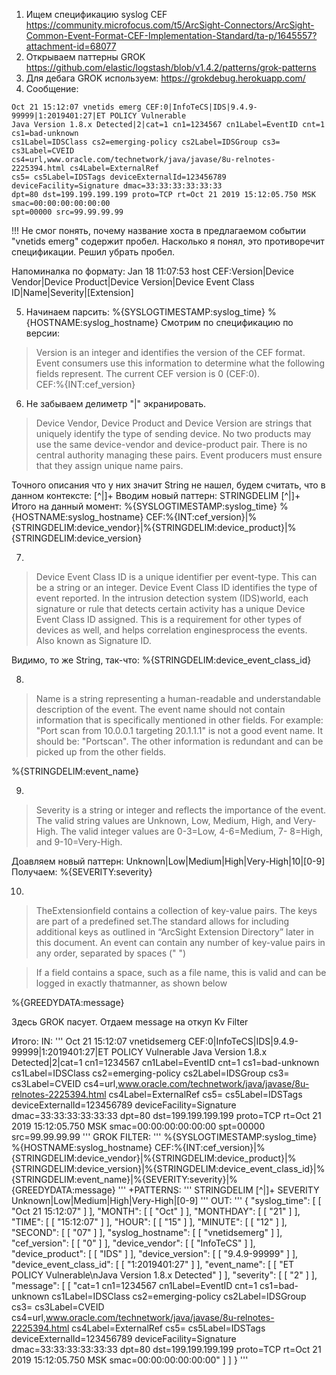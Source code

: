 1. Ищем спецификацию syslog CEF
https://community.microfocus.com/t5/ArcSight-Connectors/ArcSight-Common-Event-Format-CEF-Implementation-Standard/ta-p/1645557?attachment-id=68077
2. Открываем паттерны GROK
https://github.com/elastic/logstash/blob/v1.4.2/patterns/grok-patterns
3. Для дебага GROK используем:
https://grokdebug.herokuapp.com/
4. Сообщение:
```
Oct 21 15:12:07 vnetids emerg CEF:0|InfoTeCS|IDS|9.4.9-99999|1:2019401:27|ET POLICY Vulnerable
Java Version 1.8.x Detected|2|cat=1 cn1=1234567 cn1Label=EventID cnt=1 cs1=bad-unknown
cs1Label=IDSClass cs2=emerging-policy cs2Label=IDSGroup cs3= cs3Label=CVEID
cs4=url,www.oracle.com/technetwork/java/javase/8u-relnotes-2225394.html cs4Label=ExternalRef
cs5= cs5Label=IDSTags deviceExternalId=123456789 deviceFacility=Signature dmac=33:33:33:33:33:33
dpt=80 dst=199.199.199.199 proto=TCP rt=Oct 21 2019 15:12:05.750 MSK smac=00:00:00:00:00:00
spt=00000 src=99.99.99.99
```
!!! Не смог понять, почему название хоста в предлагаемом событии "vnetids emerg" содержит пробел. Насколько я понял, это противоречит спецификации. Решил убрать пробел.

Напоминалка по формату:
Jan  18   11:07:53 host CEF:Version|Device Vendor|Device Product|Device Version|Device Event Class ID|Name|Severity|[Extension]

5. Начинаем парсить:
%{SYSLOGTIMESTAMP:syslog_time}
%{HOSTNAME:syslog_hostname}
Смотрим по спецификацию по версии:
>Version is  an integer and identifies the version of the CEF format. Event consumers use this information to determine what the following fields represent. The current CEF version is 0 (CEF:0).  
CEF:%{INT:cef_version}

6. Не забываем делиметр "|" экранировать.
>Device Vendor, Device Product and Device Version are strings that uniquely identify the type of sending device. No two products may use the same device-vendor and device-product pair. There is no central authority managing these pairs. Event producers must ensure that they assign unique name pairs.

Точного описания что у них значит String не нашел, будем считать, что в данном контексте: [^\|]+
Вводим новый паттерн:
STRINGDELIM [^\|]+
Итого на данный момент:
%{SYSLOGTIMESTAMP:syslog_time} %{HOSTNAME:syslog_hostname} CEF:%{INT:cef_version}\|%{STRINGDELIM:device_vendor}\|%{STRINGDELIM:device_product}\|%{STRINGDELIM:device_version}

7.
>Device Event Class ID is  a unique identifier per event-type. This can be a string or an integer. Device Event Class ID identifies the type of event reported. In the intrusion detection system (IDS)world, each signature or rule that detects certain activity has a unique Device Event Class ID assigned. This is    a   requirement for other types of devices as   well, and helps correlation enginesprocess the events. Also known as Signature ID.

Видимо, то же String, так-что:
%{STRINGDELIM:device_event_class_id}

8.
>Name is    a   string representing a human-readable and understandable description of the event. The event name should not contain information that is specifically mentioned in other fields. For example: "Port scan from 10.0.0.1 targeting 20.1.1.1" is not a good event name. It should be: "Portscan". The other information is redundant and can be picked up from the other fields.

%{STRINGDELIM:event_name}

9.
>Severity is  a   string or integer and reflects the importance of the event. The valid string values are Unknown, Low, Medium, High, and Very-High. The valid integer values are 0-3=Low, 4-6=Medium, 7- 8=High, and 9-10=Very-High.

Доавляем новый паттерн:
Unknown|Low|Medium|High|Very-High|10|[0-9]
Получаем:
%{SEVERITY:severity}

10.
>TheExtensionfield contains a collection of key-value pairs. The keys are part of a predefined set.The standard allows for including additional keys as   outlined in “ArcSight Extension Directory” later in this document.  An event can contain any number of key-value pairs in any order, separated by spaces ("  ")

>If   a field contains a space, such as   a file name, this is valid and can be logged in exactly thatmanner, as   shown below

%{GREEDYDATA:message}

Здесь GROK пасует. Отдаем message на откуп Kv Filter

Итого:
IN:
'''
Oct 21 15:12:07 vnetidsemerg CEF:0|InfoTeCS|IDS|9.4.9-99999|1:2019401:27|ET POLICY Vulnerable
Java Version 1.8.x Detected|2|cat=1 cn1=1234567 cn1Label=EventID cnt=1 cs1=bad-unknown cs1Label=IDSClass cs2=emerging-policy cs2Label=IDSGroup cs3= cs3Label=CVEID cs4=url,www.oracle.com/technetwork/java/javase/8u-relnotes-2225394.html cs4Label=ExternalRef cs5= cs5Label=IDSTags deviceExternalId=123456789 deviceFacility=Signature dmac=33:33:33:33:33:33 dpt=80 dst=199.199.199.199 proto=TCP rt=Oct 21 2019 15:12:05.750 MSK smac=00:00:00:00:00:00
spt=00000 src=99.99.99.99
'''
GROK FILTER:
'''
%{SYSLOGTIMESTAMP:syslog_time} %{HOSTNAME:syslog_hostname} CEF:%{INT:cef_version}\|%{STRINGDELIM:device_vendor}\|%{STRINGDELIM:device_product}\|%{STRINGDELIM:device_version}\|%{STRINGDELIM:device_event_class_id}\|%{STRINGDELIM:event_name}\|%{SEVERITY:severity}\|%{GREEDYDATA:message}
'''
+PATTERNS:
'''
STRINGDELIM [^\|]+
SEVERITY Unknown|Low|Medium|High|Very-High|[0-9]
'''
OUT:
'''
{
  "syslog_time": [
    [
      "Oct 21 15:12:07"
    ]
  ],
  "MONTH": [
    [
      "Oct"
    ]
  ],
  "MONTHDAY": [
    [
      "21"
    ]
  ],
  "TIME": [
    [
      "15:12:07"
    ]
  ],
  "HOUR": [
    [
      "15"
    ]
  ],
  "MINUTE": [
    [
      "12"
    ]
  ],
  "SECOND": [
    [
      "07"
    ]
  ],
  "syslog_hostname": [
    [
      "vnetidsemerg"
    ]
  ],
  "cef_version": [
    [
      "0"
    ]
  ],
  "device_vendor": [
    [
      "InfoTeCS"
    ]
  ],
  "device_product": [
    [
      "IDS"
    ]
  ],
  "device_version": [
    [
      "9.4.9-99999"
    ]
  ],
  "device_event_class_id": [
    [
      "1:2019401:27"
    ]
  ],
  "event_name": [
    [
      "ET POLICY Vulnerable\nJava Version 1.8.x Detected"
    ]
  ],
  "severity": [
    [
      "2"
    ]
  ],
  "message": [
    [
      "cat=1 cn1=1234567 cn1Label=EventID cnt=1 cs1=bad-unknown cs1Label=IDSClass cs2=emerging-policy cs2Label=IDSGroup cs3= cs3Label=CVEID cs4=url,www.oracle.com/technetwork/java/javase/8u-relnotes-2225394.html cs4Label=ExternalRef cs5= cs5Label=IDSTags deviceExternalId=123456789 deviceFacility=Signature dmac=33:33:33:33:33:33 dpt=80 dst=199.199.199.199 proto=TCP rt=Oct 21 2019 15:12:05.750 MSK smac=00:00:00:00:00:00"
    ]
  ]
}
'''

